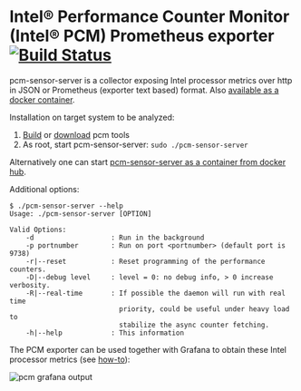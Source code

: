 # Intel&reg; Performance Counter Monitor (Intel&reg; PCM) Prometheus exporter [![Build Status](https://travis-ci.com/opcm/pcm.svg?branch=master)](https://travis-ci.com/opcm/pcm)


pcm-sensor-server is a collector exposing Intel processor metrics over http in JSON or Prometheus (exporter text based) format. Also [available as a docker container](DOCKER_README.md).

Installation on target system to be analyzed:
1.  [Build](https://github.com/opcm/pcm#building-pcm-tools) or [download](https://github.com/opcm/pcm#downloading-pre-compiled-pcm-tools) pcm tools
2.  As root, start pcm-sensor-server: `sudo ./pcm-sensor-server`

Alternatively one can start [pcm-sensor-server as a container from docker hub](DOCKER_README.md).

Additional options:

```
$ ./pcm-sensor-server --help
Usage: ./pcm-sensor-server [OPTION]

Valid Options:
    -d                   : Run in the background
    -p portnumber        : Run on port <portnumber> (default port is 9738)
    -r|--reset           : Reset programming of the performance counters.
    -D|--debug level     : level = 0: no debug info, > 0 increase verbosity.
    -R|--real-time       : If possible the daemon will run with real time
                           priority, could be useful under heavy load to
                           stabilize the async counter fetching.
    -h|--help            : This information
```

The PCM exporter can be used together with Grafana to obtain these Intel processor metrics (see [how-to](../scripts/grafana/README.md)):

![pcm grafana output](https://raw.githubusercontent.com/wiki/opcm/pcm/pcm-dashboard-full.png)
